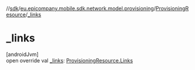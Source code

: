 //[sdk](../../../index.md)/[eu.epicompany.mobile.sdk.network.model.provisioning](../index.md)/[ProvisioningResource](index.md)/[_links](_links.md)

# _links

[androidJvm]\
open override val [_links](_links.md): [ProvisioningResource.Links](-links/index.md)
